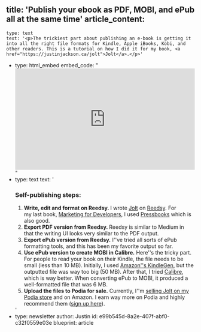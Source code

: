 title: 'Publish your ebook as PDF, MOBI, and ePub all at the same time'
article_content:
  -
    type: text
    text: '<p>The trickiest part about publishing an e-book is getting it into all the right file formats for Kindle, Apple iBooks, Kobi, and other readers. This is a tutorial on how I did it for my book, <a href="https://justinjackson.ca/jolt">Jolt</a>.</p>'
  -
    type: html_embed
    embed_code: "<style>.embed-container { position: relative; padding-bottom: 56.25%; height: 0; overflow: hidden; max-width: 100%; } .embed-container iframe, .embed-container object, .embed-container embed { position: absolute; top: 0; left: 0; width: 100%; height: 100%; }</style><div class='embed-container'><iframe src='https://www.youtube.com/embed//GIG-Q8Hg0oM?rel=0' frameborder='0' allowfullscreen></iframe></div>"
  -
    type: text
    text: '<h3>Self-publishing steps:</h3><ol><li><strong>Write, edit and format on Reedsy.&nbsp;</strong>I wrote <a href="https://justinjackson.ca/jolt">Jolt</a>&nbsp;on <a href="https://reedsy.com/r/justin-jackson">Reedsy</a>. For my&nbsp;last book, <a href="http://devmarketing.xyz">Marketing for Developers</a>, I used <a href="https://pressbooks.com">Pressbooks</a> which is also good.</li><li><strong>Export PDF version from Reedsy.&nbsp;</strong>Reedsy is similar to Medium in that the writing UI looks very similar to the PDF output.</li><li><strong>Export ePub version from Reedsy.</strong>&nbsp;I''ve tried all sorts of ePub formatting tools, and this has been my favorite output so far.</li><li><strong>Use ePub version to create MOBI in Calibre.</strong>&nbsp;Here''s the tricky part. For people to read your book on their Kindle, the file needs to be small (less than 10 MB). Initially, I used <a href="https://www.amazon.com/gp/feature.html?docId=1000765211">Amazon''s KindleGen</a>, but the outputted file was way too big (50 MB). After that, I tried <a href="https://calibre-ebook.com/">Calibre</a>, which is way better. When converting ePub to MOBI, it produced a well-formatted file that was 6 MB.</li><li><strong>Upload the files to Podia for sale.</strong>&nbsp;Currently, I''m <a href="https://join.megamaker.co/jolt">selling Jolt on my Podia store</a>&nbsp;and on Amazon. I earn way more on Podia and highly recommend them (<a href="https://www.podia.com/?via=justin">sign up here</a>).</li></ol>'
  -
    type: newsletter
author: Justin
id: e99b545d-8a2e-407f-abf0-c32f0559e03e
blueprint: article

